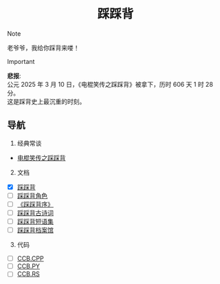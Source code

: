 <h1 align="center">踩踩背</h1>

> [!NOTE]
> 老爷爷，我给你踩背来喽！

> [!IMPORTANT]
> **悲报**:  
> 公元 2025 年 3 月 10 日，《电棍笑传之踩踩背》被拿下，历时 606 天 1 时 28 分。  
> 这是踩背史上最沉重的时刻。

## 导航
1. 经典常谈
  - [电棍笑传之踩踩背](img/ccb.mp4)
2. 文档
  - [x] [踩踩背](docs/ccb.md)
  - [ ] [踩踩背角色](docs/ccb-characters.md)
  - [ ] [《踩踩背序》](docs/ccbx.md)
  - [ ] [踩踩背古诗词](docs/ccb-poems.md)
  - [ ] [踩踩背短语集](docs/ccb-words.md)
  - [ ] [踩踩背档案馆](docs/ccb-archive.md)
3. 代码
  - [ ] [CCB.CPP](src/ccb.cpp)
  - [ ] [CCB.PY](src/ccb.py)
  - [ ] [CCB.RS](src/ccb.rs)
